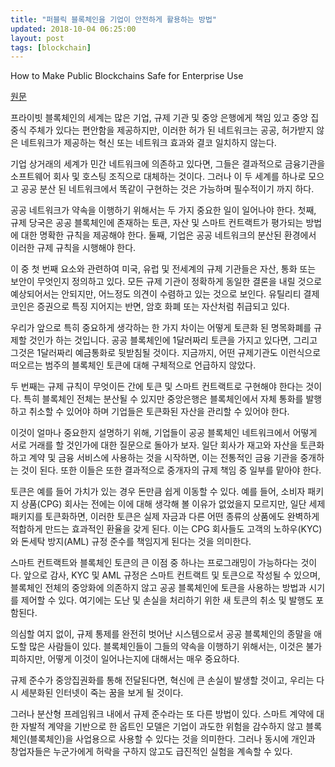 ```yaml
---
title: "퍼블릭 블록체인을 기업이 안전하게 활용하는 방법"
updated: 2018-10-04 06:25:00
layout: post
tags: [blockchain]
---
```


How to Make Public Blockchains Safe for Enterprise Use

[원문](https://www.coindesk.com/how-to-make-public-blockchains-safe-for-enterprise-use/)

프라이빗 블록체인의 세계는 많은 기업, 규제 기관 및 중앙 은행에게 책임 있고 중앙 집중식 주체가 있다는 편안함을 제공하지만, 이러한 허가 된 네트워크는 공공, 허가받지 않은 네트워크가 제공하는 혁신 또는 네트워크 효과와 결코 일치하지 않는다. 

기업 상거래의 세계가 민간 네트워크에 의존하고 있다면, 그들은 결과적으로 금융기관을 소프트웨어 회사 및 호스팅 조직으로 대체하는 것이다. 그러나 이 두 세계를 하나로 모으고 공공 분산 된 네트워크에서 똑같이 구현하는 것은 가능하며 필수적이기 까지 하다.

공공 네트워크가 약속을 이행하기 위해서는 두 가지 중요한 일이 일어나야 한다. 첫째, 규제 당국은 공공 블록체인에 존재하는 토큰, 자산 및 스마트 컨트랙트가 평가되는 방법에 대한 명확한 규칙을 제공해야 한다. 둘째, 기업은 공공 네트워크의 분산된 환경에서 이러한 규제 규칙을 시행해야 한다.

이 중 첫 번째 요소와 관련하여 미국, 유럽 및 전세계의 규제 기관들은 자산, 통화 또는 보안이 무엇인지 정의하고 있다. 모든 규제 기관이 정확하게 동일한 결론을 내릴 것으로 예상되어서는 안되지만, 어느정도 의견이 수렴하고 있는 것으로 보인다. 유틸리티 결제 코인은 증권으로 특징 지어지는 반면, 암호 화폐 또는 자산처럼 취급되고 있다.

우리가 앞으로 특히 중요하게 생각하는 한 가지 차이는 어떻게 토큰화 된 명목화폐를 규제할 것인가 하는 것입니다. 공공 블록체인에 1달러짜리 토큰을 가지고 있다면, 그리고 그것은 1달러짜리 예금통화로 뒷받침될 것이다. 지금까지, 어떤 규제기관도 이런식으로 떠오르는 범주의 블록체인 토큰에 대해 구체적으로 언급하지 않았다.

두 번째는 규제 규칙이 무엇이든 간에 토큰 및 스마트 컨트랙트로 구현해야 한다는 것이다. 특히 블록체인 전체는 분산될 수 있지만 중앙은행은 블록체인에서 자체 통화를 발행하고 취소할 수 있어야 하며 기업들은 토큰화된 자산을 관리할 수 있어야 한다.

이것이 얼마나 중요한지 설명하기 위해, 기업들이 공공 블록체인 네트워크에서 어떻게 서로 거래를 할 것인가에 대한 질문으로 돌아가 보자. 일단 회사가 재고와 자산을 토큰화하고 계약 및 금융 서비스에 사용하는 것을 시작하면, 이는 전통적인 금융 기관을 중개하는 것이 된다. 또한 이들은 또한 결과적으로 중개자의 규제 책임 중 일부를 맡아야 한다.

토큰은 예를 들어 가치가 있는 경우 돈만큼 쉽게 이동할 수 있다. 예를 들어, 소비자 패키지 상품(CPG) 회사는 전에는 이에 대해 생각해 볼 이유가 없었을지 모르지만, 일단 세제 패키지를 토큰화하면, 이러한 토큰은 실제 자금과 다른 어떤 종류의 상품에도 완벽하게 적합하게 만드는 효과적인 환율을 갖게 된다. 이는 CPG 회사들도 고객의 노하우(KYC)와 돈세탁 방지(AML) 규정 준수를 책임지게 된다는 것을 의미한다.

스마트 컨트랙트와 블록체인 토큰의 큰 이점 중 하나는 프로그래밍이 가능하다는 것이다. 앞으로 감사, KYC 및 AML 규정은 스마트 컨트랙트 및 토큰으로 작성될 수 있으며, 블록체인 전체의 중앙화에 의존하지 않고 공공 블록체인에 토큰을 사용하는 방법과 시기를 제어할 수 있다. 여기에는 도난 및 손실을 처리하기 위한 새 토큰의 취소 및 발행도 포함된다.

의심할 여지 없이, 규제 통제를 완전히 벗어난 시스템으로서 공공 블록체인의 종말을 애도할 많은 사람들이 있다. 블록체인들이 그들의 약속을 이행하기 위해서는, 이것은 불가피하지만, 어떻게 이것이 일어나는지에 대해서는 매우 중요하다.

규제 준수가 중앙집권화를 통해 전달된다면, 혁신에 큰 손실이 발생할 것이고, 우리는 다시 세분화된 인터넷이 죽는 꿈을 보게 될 것이다.

그러나 분산형 프레임워크 내에서 규제 준수라는 또 다른 방법이 있다. 스마트 계약에 대한 자발적 계약을 기반으로 한 옵트인 모델은 기업이 과도한 위험을 감수하지 않고 블록체인(블록체인)을 사업용으로 사용할 수 있다는 것을 의미한다. 그러나 동시에 개인과 창업자들은 누군가에게 허락을 구하지 않고도 급진적인 실험을 계속할 수 있다.
